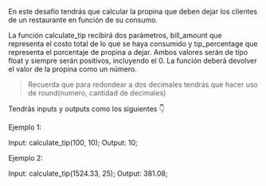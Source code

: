 En este desafío tendrás que calcular la propina que deben dejar los clientes de un restaurante en función de su consumo.

La función calculate_tip recibirá dos parámetros, bill_amount que representa el costo total de lo que se haya consumido y tip_percentage que representa el porcentaje de propina a dejar. Ambos valores serán de tipo float y siempre serán positivos, incluyendo el 0. La función deberá devolver el valor de la propina como un número.

> Recuerda que para redondear a dos decimales tendrás que hacer uso de round(numero, cantidad de decimales)

Tendrás inputs y outputs como los siguientes 👇

Ejemplo 1:

Input: calculate_tip(100, 10);
Output: 10;

Ejemplo 2:

Input: calculate_tip(1524.33, 25);
Output: 381.08;